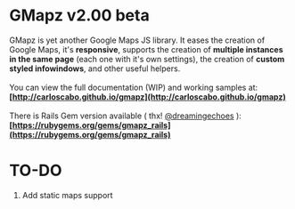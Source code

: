 GMapz v2.00 beta
================

GMapz is yet another Google Maps JS library. It eases the creation of Google Maps, it's **responsive**, supports the creation of **multiple instances in the same page** (each one with it's own settings), the creation of **custom styled infowindows**, and other useful helpers.
<br><br>
You can view the full documentation (WIP) and working samples at:<br>
**[http://carloscabo.github.io/gmapz](http://carloscabo.github.io/gmapz)**
<br><br>
There is Rails Gem version available ( thx! [@dreamingechoes](https://github.com/dreamingechoes) ):
**[https://rubygems.org/gems/gmapz_rails](https://rubygems.org/gems/gmapz_rails)**

TO-DO
=====
1. Add static maps support
